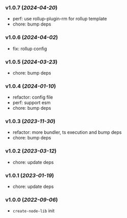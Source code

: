 ### v1.0.7 (_2024-04-20_)

- perf: use rollup-plugin-rm for rollup template
- chore: bump deps

### v1.0.6 (_2024-04-02_)

- fix: rollup config

### v1.0.5 (_2024-03-23_)

- chore: bump deps

### v1.0.4 (_2024-01-10_)

- refactor: config file
- perf: support esm
- chore: bump deps

### v1.0.3 (_2023-11-30_)

- refactor: more bundler, ts execution and bump deps
- chore: bump deps

### v1.0.2 (_2023-03-12_)

- chore: update deps

### v1.0.1 (_2023-01-19_)

- chore: update deps

### v1.0.0 (_2022-09-06_)

- `create-node-lib` init
